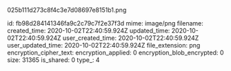 025b111d273c8f4c3e7d08697e8151b1.png

id: fb98d284141346fa9c2c79c7f2e37f3d
mime: image/png
filename: 
created_time: 2020-10-02T22:40:59.924Z
updated_time: 2020-10-02T22:40:59.924Z
user_created_time: 2020-10-02T22:40:59.924Z
user_updated_time: 2020-10-02T22:40:59.924Z
file_extension: png
encryption_cipher_text: 
encryption_applied: 0
encryption_blob_encrypted: 0
size: 31365
is_shared: 0
type_: 4